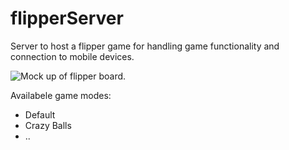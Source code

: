 # flipperServer

Server to host a flipper game for handling game functionality and connection to mobile devices.

![Mock up of flipper board.](https://github.com/Yannick947/flipperServer/blob/main/CAD/cad_quarter.png)

Availabele game modes: 
- Default
- Crazy Balls 
- ..
